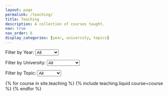 ```yaml
---
layout: page
permalink: /teaching/
title: Teaching
description: A collection of courses taught.
nav: true
nav_order: 6
display_categories: [year, university, topics]
---
```


<!-- Dropdown Filters -->
<div class="filters">
  <label for="filter-year">Filter by Year:</label>
  <select id="filter-year">
    <option value="all">All</option>
    {% assign years = site.teaching | map: "year" | uniq | sort %}
    {% for year in years %}
      <option value="{{ year }}">{{ year }}</option>
    {% endfor %}
  </select>

  <label for="filter-university">Filter by University:</label>
  <select id="filter-university">
    <option value="all">All</option>
    {% assign universities = site.teaching | map: "university" | uniq | sort %}
    {% for university in universities %}
      <option value="{{ university }}">{{ university }}</option>
    {% endfor %}
  </select>

  <label for="filter-topics">Filter by Topic:</label>
  <select id="filter-topics">
    <option value="all">All</option>
    {% assign topics = site.teaching | map: "topics" | join: ',' | split: ',' | uniq | sort %}
    {% for topic in topics %}
      <option value="{{ topic }}">{{ topic }}</option>
    {% endfor %}
  </select>
</div>

<!-- Course Listing -->
<div class="row row-cols-1 row-cols-md-3" id="course-list">
  {% for course in site.teaching %}
    {% include teaching.liquid course=course %}
  {% endfor %}
</div>

<!-- JavaScript for Filtering -->
<script>
  document.addEventListener('DOMContentLoaded', function () {
    const yearFilter = document.getElementById('filter-year');
    const universityFilter = document.getElementById('filter-university');
    const topicFilter = document.getElementById('filter-topics');
    const courses = document.querySelectorAll('.course-card');

    function filterCourses() {
      const selectedYear = yearFilter.value;
      const selectedUniversity = universityFilter.value;
      const selectedTopic = topicFilter.value;

      courses.forEach(course => {
        const courseYear = course.getAttribute('data-year');
        const courseUniversity = course.getAttribute('data-university');
        const courseTopics = course.getAttribute('data-topics').split(',');

        const matchesYear = (selectedYear === 'all' || courseYear === selectedYear);
        const matchesUniversity = (selectedUniversity === 'all' || courseUniversity === selectedUniversity);
        const matchesTopic = (selectedTopic === 'all' || courseTopics.includes(selectedTopic));

        if (matchesYear && matchesUniversity && matchesTopic) {
          course.style.display = 'block';
        } else {
          course.style.display = 'none';
        }
      });
    }

    yearFilter.addEventListener('change', filterCourses);
    universityFilter.addEventListener('change', filterCourses);
    topicFilter.addEventListener('change', filterCourses);
  });
</script>

